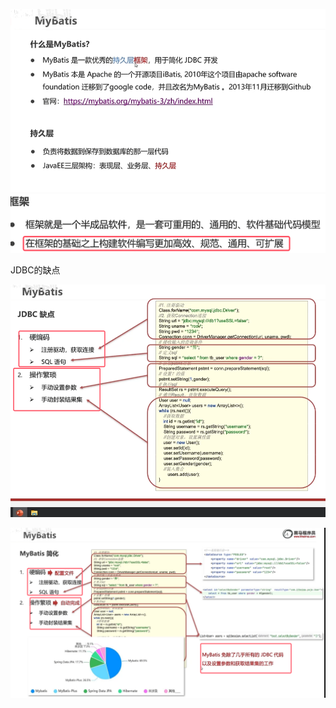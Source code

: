 ![](assets/01Mybatis简介/file-20250628173849637.png)![](assets/01Mybatis简介/file-20250628173914977.png)


JDBC的缺点

![](assets/01Mybatis简介/file-20250628174241588.png)

![](assets/01Mybatis简介/file-20250629165133231.png)